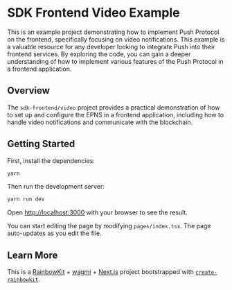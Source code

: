 
# SDK Frontend Video Example

This is an example project demonstrating how to implement Push Protocol on the frontend, specifically focusing on video notifications.
This example is a valuable resource for any developer looking to integrate Push into their frontend services. By exploring the code, you can gain a deeper understanding of how to implement various features of the Push Protocol in a frontend application.

## Overview

The `sdk-frontend/video` project provides a practical demonstration of how to set up and configure the EPNS in a frontend application, including how to handle video notifications and communicate with the blockchain.

## Getting Started

First, install the dependencies:
```bash
yarn
```

Then run the development server:

```bash
yarn run dev
```

Open [http://localhost:3000](http://localhost:3000) with your browser to see the result.

You can start editing the page by modifying `pages/index.tsx`. The page auto-updates as you edit the file.

## Learn More

This is a [RainbowKit](https://rainbowkit.com) + [wagmi](https://wagmi.sh) + [Next.js](https://nextjs.org/) project bootstrapped with [`create-rainbowkit`](https://github.com/rainbow-me/rainbowkit/tree/main/packages/create-rainbowkit).


